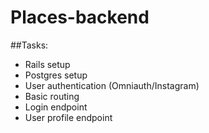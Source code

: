 # Places-backend

##Tasks:
- Rails setup
- Postgres setup
- User authentication (Omniauth/Instagram)
- Basic routing
- Login endpoint
- User profile endpoint
